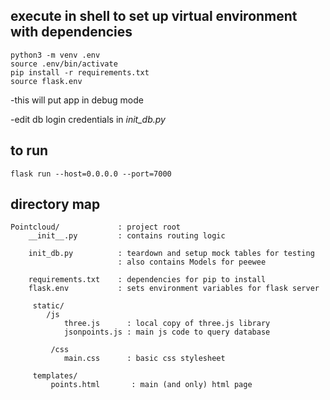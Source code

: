 ## execute in shell to set up virtual environment with dependencies ##
```
python3 -m venv .env
source .env/bin/activate 
pip install -r requirements.txt
source flask.env
```

-this will put app in debug mode

-edit db login credentials in *init_db.py*


## to run ##
`flask run --host=0.0.0.0 --port=7000` 

## directory map ##
```
Pointcloud/             : project root
    __init__.py         : contains routing logic

    init_db.py          : teardown and setup mock tables for testing
                        : also contains Models for peewee

    requirements.txt    : dependencies for pip to install
    flask.env           : sets environment variables for flask server

     static/
        /js
            three.js      : local copy of three.js library
            jsonpoints.js : main js code to query database
       
         /css    
            main.css      : basic css stylesheet
   
     templates/
         points.html       : main (and only) html page
```
